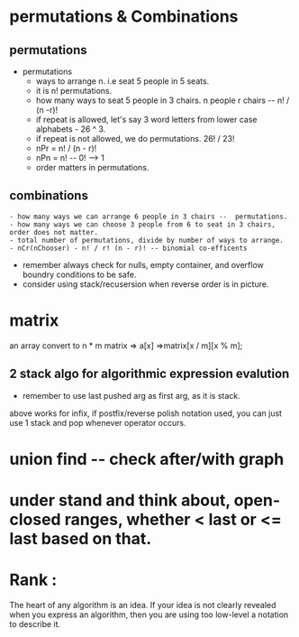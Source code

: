 # permutations & Combinations
## permutations
- permutations
  - ways to arrange n. i.e seat 5 people in 5 seats.
  - it is n! permutations.
  - how many ways to seat 5 people in 3 chairs. n people r chairs -- n! / (n -r)!
  - if repeat is allowed, let's say 3 word letters from lower case alphabets - 26 ^ 3.
  - if repeat is not allowed, we do permutations. 26! / 23!
  - nPr = n! / (n - r)! 
  - nPn = n! -- 0! --> 1
  - order matters in permutations.


## combinations
    - how many ways we can arrange 6 people in 3 chairs --  permutations.
    - how many ways we can choose 3 people from 6 to seat in 3 chairs, order does not matter.
    - total number of permutations, divide by number of ways to arrange.
    - nCr(nChooser) - n! / r! (n - r)! -- binomial co-efficents 


- remember always check for nulls, empty container, and overflow boundry conditions to be safe.
- consider using stack/recusersion when reverse order is in picture.

# matrix
an array convert to n * m matrix => a[x] =>matrix[x / m][x % m];

## 2 stack algo for algorithmic expression evalution
- remember to use last pushed arg as first arg, as it is stack.

above works for infix, 
if postfix/reverse polish notation used, you can just use 1 stack and pop whenever operator occurs.

# union find -- check after/with graph

# under stand and think about, open-closed ranges, whether < last or <= last based on that.

# Rank : 

The heart of any algorithm is an idea. If your idea is
not clearly revealed when you express an algorithm, then you are using too
low-level a notation to describe it.